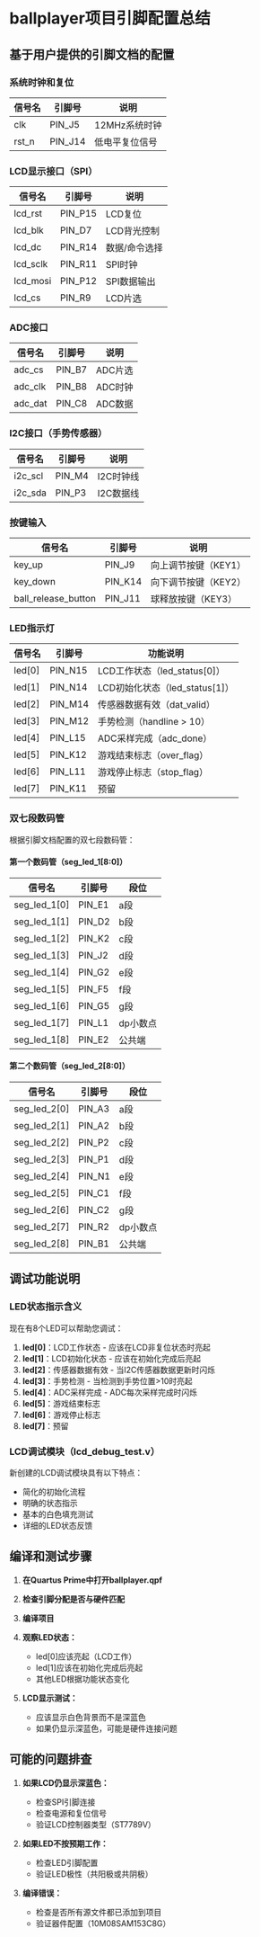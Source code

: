 # ballplayer项目引脚配置总结

## 基于用户提供的引脚文档的配置

### 系统时钟和复位
| 信号名 | 引脚号 | 说明 |
|--------|--------|------|
| clk | PIN_J5 | 12MHz系统时钟 |
| rst_n | PIN_J14 | 低电平复位信号 |

### LCD显示接口（SPI）
| 信号名 | 引脚号 | 说明 |
|--------|--------|------|
| lcd_rst | PIN_P15 | LCD复位 |
| lcd_blk | PIN_D7 | LCD背光控制 |
| lcd_dc | PIN_R14 | 数据/命令选择 |
| lcd_sclk | PIN_R11 | SPI时钟 |
| lcd_mosi | PIN_P12 | SPI数据输出 |
| lcd_cs | PIN_R9 | LCD片选 |

### ADC接口
| 信号名 | 引脚号 | 说明 |
|--------|--------|------|
| adc_cs | PIN_B7 | ADC片选 |
| adc_clk | PIN_B8 | ADC时钟 |
| adc_dat | PIN_C8 | ADC数据 |

### I2C接口（手势传感器）
| 信号名 | 引脚号 | 说明 |
|--------|--------|------|
| i2c_scl | PIN_M4 | I2C时钟线 |
| i2c_sda | PIN_P3 | I2C数据线 |

### 按键输入
| 信号名 | 引脚号 | 说明 |
|--------|--------|------|
| key_up | PIN_J9 | 向上调节按键（KEY1） |
| key_down | PIN_K14 | 向下调节按键（KEY2） |
| ball_release_button | PIN_J11 | 球释放按键（KEY3） |

### LED指示灯
| 信号名 | 引脚号 | 功能说明 |
|--------|--------|----------|
| led[0] | PIN_N15 | LCD工作状态（led_status[0]） |
| led[1] | PIN_N14 | LCD初始化状态（led_status[1]） |
| led[2] | PIN_M14 | 传感器数据有效（dat_valid） |
| led[3] | PIN_M12 | 手势检测（handline > 10） |
| led[4] | PIN_L15 | ADC采样完成（adc_done） |
| led[5] | PIN_K12 | 游戏结束标志（over_flag） |
| led[6] | PIN_L11 | 游戏停止标志（stop_flag） |
| led[7] | PIN_K11 | 预留 |

### 双七段数码管
根据引脚文档配置的双七段数码管：

#### 第一个数码管（seg_led_1[8:0]）
| 信号名 | 引脚号 | 段位 |
|--------|--------|------|
| seg_led_1[0] | PIN_E1 | a段 |
| seg_led_1[1] | PIN_D2 | b段 |
| seg_led_1[2] | PIN_K2 | c段 |
| seg_led_1[3] | PIN_J2 | d段 |
| seg_led_1[4] | PIN_G2 | e段 |
| seg_led_1[5] | PIN_F5 | f段 |
| seg_led_1[6] | PIN_G5 | g段 |
| seg_led_1[7] | PIN_L1 | dp小数点 |
| seg_led_1[8] | PIN_E2 | 公共端 |

#### 第二个数码管（seg_led_2[8:0]）
| 信号名 | 引脚号 | 段位 |
|--------|--------|------|
| seg_led_2[0] | PIN_A3 | a段 |
| seg_led_2[1] | PIN_A2 | b段 |
| seg_led_2[2] | PIN_P2 | c段 |
| seg_led_2[3] | PIN_P1 | d段 |
| seg_led_2[4] | PIN_N1 | e段 |
| seg_led_2[5] | PIN_C1 | f段 |
| seg_led_2[6] | PIN_C2 | g段 |
| seg_led_2[7] | PIN_R2 | dp小数点 |
| seg_led_2[8] | PIN_B1 | 公共端 |

## 调试功能说明

### LED状态指示含义
现在有8个LED可以帮助您调试：

1. **led[0]**：LCD工作状态 - 应该在LCD非复位状态时亮起
2. **led[1]**：LCD初始化状态 - 应该在初始化完成后亮起
3. **led[2]**：传感器数据有效 - 当I2C传感器数据更新时闪烁
4. **led[3]**：手势检测 - 当检测到手势位置>10时亮起
5. **led[4]**：ADC采样完成 - ADC每次采样完成时闪烁
6. **led[5]**：游戏结束标志
7. **led[6]**：游戏停止标志
8. **led[7]**：预留

### LCD调试模块（lcd_debug_test.v）
新创建的LCD调试模块具有以下特点：
- 简化的初始化流程
- 明确的状态指示
- 基本的白色填充测试
- 详细的LED状态反馈

## 编译和测试步骤

1. **在Quartus Prime中打开ballplayer.qpf**
2. **检查引脚分配是否与硬件匹配**
3. **编译项目**
4. **观察LED状态：**
   - led[0]应该亮起（LCD工作）
   - led[1]应该在初始化完成后亮起
   - 其他LED根据功能状态变化

5. **LCD显示测试：**
   - 应该显示白色背景而不是深蓝色
   - 如果仍显示深蓝色，可能是硬件连接问题

## 可能的问题排查

1. **如果LCD仍显示深蓝色：**
   - 检查SPI引脚连接
   - 检查电源和复位信号
   - 验证LCD控制器类型（ST7789V）

2. **如果LED不按预期工作：**
   - 检查LED引脚配置
   - 验证LED极性（共阳极或共阴极）

3. **编译错误：**
   - 检查是否所有源文件都已添加到项目
   - 验证器件配置（10M08SAM153C8G）
